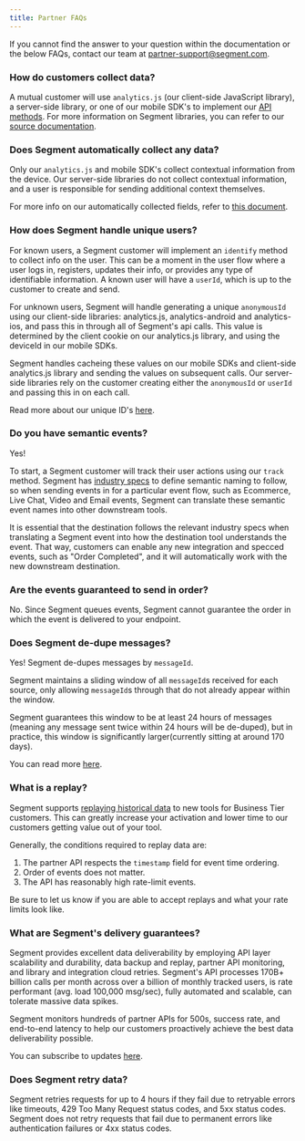 ```yaml
---
title: Partner FAQs
---
```


If you cannot find the answer to your question within the documentation or the below FAQs, contact our team at [partner-support@segment.com](mailto:partner-support@segment.com).

### How do customers collect data?

A mutual customer will use `analytics.js` (our client-side JavaScript library), a server-side library, or one of our mobile SDK's to implement our [API methods](https://segment.com/docs/connections/spec/). For more information on Segment libraries, you can refer to our [source documentation](https://segment.com/docs/connections/sources/#website).

### Does Segment automatically collect any data?

Only our `analytics.js` and mobile SDK's collect contextual information from the device. Our server-side libraries do not collect contextual information, and a user is responsible for sending additional context themselves.

For more info on our automatically collected fields, refer to [this document](https://segment.com/docs/connections/spec/common/).

### How does Segment handle unique users?

For known users, a Segment customer will implement an `identify` method to collect info on the user. This can be a moment in the user flow where a user logs in, registers, updates their info, or provides any type of identifiable information. A known user will have a `userId`, which is up to the customer to create and send.

For unknown users, Segment will handle generating a unique `anonymousId` using our client-side libraries: analytics.js, analytics-android and analytics-ios, and pass this in through all of Segment's api calls. This value is determined by the client cookie on our analytics.js library, and using the deviceId in our mobile SDKs.

Segment handles cacheing these values on our mobile SDKs and client-side analytics.js library and sending the values on subsequent calls. Our server-side libraries rely on the customer creating either the `anonymousId` or `userId` and passing this in on each call.

Read more about our unique ID's [here](https://segment.com/blog/a-brief-history-of-the-uuid/).

### Do you have semantic events?

Yes!

To start, a Segment customer will track their user actions using our `track` method. Segment has [industry specs](https://segment.com/docs/connections/spec/semantic/) to define semantic naming to follow, so when sending events in for a particular event flow, such as Ecommerce, Live Chat, Video and Email events, Segment can translate these semantic event names into other downstream tools.

It is essential that the destination follows the relevant industry specs when translating a Segment event into how the destination tool understands the event. That way, customers can enable any new integration and specced events, such as "Order Completed", and it will automatically work with the new downstream destination.

### Are the events guaranteed to send in order?

No. Since Segment queues events, Segment cannot guarantee the order in which the event is delivered to your endpoint.

### Does Segment de-dupe messages?

Yes! Segment de-dupes messages by `messageId`.

Segment maintains a sliding window of all `messageId`s received for each source, only allowing `messageId`s through that do not already appear within the window.

Segment guarantees this window to be at least 24 hours of messages (meaning any message sent twice within 24 hours will be de-duped), but in practice, this window is significantly larger(currently sitting at around 170 days).

You can read more [here](https://segment.com/blog/exactly-once-delivery/).

### What is a replay?

Segment supports [replaying historical data](/docs/guides/what-is-replay/) to new tools for Business Tier customers. This can greatly increase your activation and lower time to our customers getting value out of your tool.

Generally, the conditions required to replay data are:

1. The partner API respects the `timestamp` field for event time ordering.
2. Order of events does not matter.
3. The API has reasonably high rate-limit events.

Be sure to let us know if you are able to accept replays and what your rate limits look like.

### What are Segment's delivery guarantees?

Segment provides excellent data deliverability by employing API layer scalability and durability, data backup and replay, partner API monitoring, and library and integration cloud retries. Segment's API processes 170B+ billion calls per month across over a billion of monthly tracked users, is rate performant (avg. load 100,000 msg/sec), fully automated and scalable, can tolerate massive data spikes.

Segment monitors hundreds of partner APIs for 500s, success rate, and end-to-end latency to help our customers proactively achieve the best data deliverability possible.

You can subscribe to updates [here](https://status.segment.com/).

### Does Segment retry data?

Segment retries requests for up to 4 hours if they fail due to retryable errors like timeouts, 429 Too Many Request status codes, and 5xx status codes. Segment does not retry requests that fail due to permanent errors like authentication failures or 4xx status codes.
